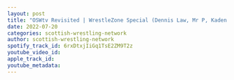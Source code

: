 ```yaml
---
layout: post
title: "OSWtv Revisited | WrestleZone Special (Dennis Law, Mr P, Kaden Garrick, & Scotty Swift)"
date: 2022-07-20
categories: scottish-wrestling-network
author: scottish-wrestling-network
spotify_track_id: 6rxDtxjIiGq1TsE2ZM9T2z
youtube_video_id: 
apple_track_id: 
youtube_metadata: 
---
```

